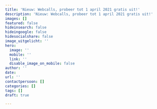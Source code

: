 ```yaml
---
title: 'Nieuw: Webcalls, probeer tot 1 april 2021 gratis uit!'
description: 'Nieuw: Webcalls, probeer tot 1 april 2021 gratis uit!'
images: []
featured: false
hideinsearch: false
hideingoogle: false
hidesocialshare: false
image_uitgelicht: ''
hero:
  image: ''
  mobile: ''
  link: ''
  disable_image_on_mobile: false
author: ''
date: 
url: ''
contactpersoon: []
categories: []
tags: []
draft: true

---
```

